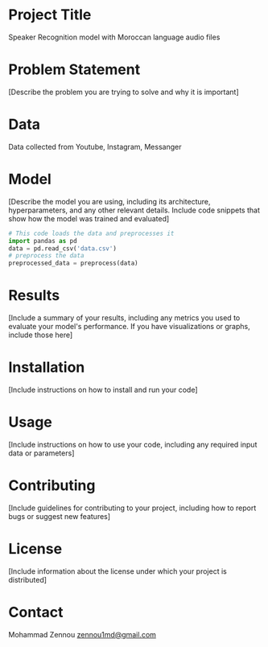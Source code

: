 # Project Title

Speaker Recognition model with Moroccan language audio files



# Problem Statement
[Describe the problem you are trying to solve and why it is important]

# Data
Data collected from Youtube, Instagram, Messanger

# Model
[Describe the model you are using, including its architecture, hyperparameters, and any other relevant details. Include code snippets that show how the model was trained and evaluated]

```python
# This code loads the data and preprocesses it
import pandas as pd
data = pd.read_csv('data.csv')
# preprocess the data
preprocessed_data = preprocess(data)


```

# Results
[Include a summary of your results, including any metrics you used to evaluate your model's performance. If you have visualizations or graphs, include those here]

# Installation
[Include instructions on how to install and run your code]

# Usage
[Include instructions on how to use your code, including any required input data or parameters]

# Contributing
[Include guidelines for contributing to your project, including how to report bugs or suggest new features]

# License
[Include information about the license under which your project is distributed]

# Contact
Mohammad Zennou 
zennou1md@gmail.com
